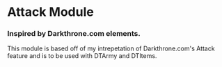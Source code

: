 # Attack Module

### Inspired by Darkthrone.com elements.
This module is based off of my intrepetation of Darkthrone.com's Attack feature and is to be used with DTArmy and DTItems.
